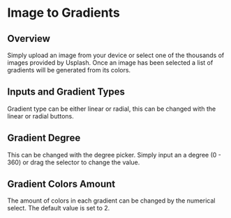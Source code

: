 # Image to Gradients

## Overview
Simply upload an image from your device or select one of the thousands of images provided by Usplash.
Once an image has been selected a list of gradients will be generated from its colors.

## Inputs and Gradient Types
Gradient type can be either linear or radial, this can be changed with the linear or radial buttons.

## Gradient Degree
This can be changed with the degree picker. Simply input an a degree (0 - 360) or drag the selector to change the value.

## Gradient Colors Amount
The amount of colors in each gradient can be changed by the numerical select. The default value is set to 2.

